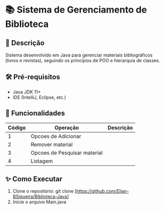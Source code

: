 # 📚 Sistema de Gerenciamento de Biblioteca

## 📝 Descrição
Sistema desenvolvido em Java para gerenciar materiais bibliográficos (livros e revistas), seguindo os princípios de POO e hierarquia de classes.  

## 🛠️ Pré-requisitos
- Java JDK 11+
- IDE (IntelliJ, Eclipse, etc.)

## 🎯 Funcionalidades
| Código | Operação                   | Descrição                                  |
|--------|----------------------------|--------------------------------------------|
| 1      |Opcoes de Adicionar         | 
| 2      |Remover material            | 
| 3      |Opcoes de Pesquisar material|
| 4      |Listagem                    |  

## ✨ Como Executar
1. Clone o repositório:
   git clone [https://github.com/Elian-BSiqueira/Biblioteca-Java]
2. Inicie o arquivo Main.java   